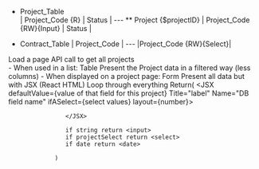 * Project_Table   
   | Project_Code {R} | Status |
            ---
        ** Project {$projectID}
            | Project_Code {RW}{Input} | Status |




* Contract_Table
    | Project_Code |
        ---
            |Project_Code {RW}{Select}|



Load a page
    API call to get all projects        
        - When used in a list: Table Present the Project data in a filtered way (less columns)
        - When displayed on a project page: Form Present all data but with JSX (React HTML)
                 Loop through everything
                 Return(
                    <JSX defaultValue={value of that field for this project} Title="label" Name="DB field name" ifASelect={select values} layout={number}>

                    </JSX>

                    if string return <input>
                    if projectSelect return <select>
                    if date return <date>
                    
                 )